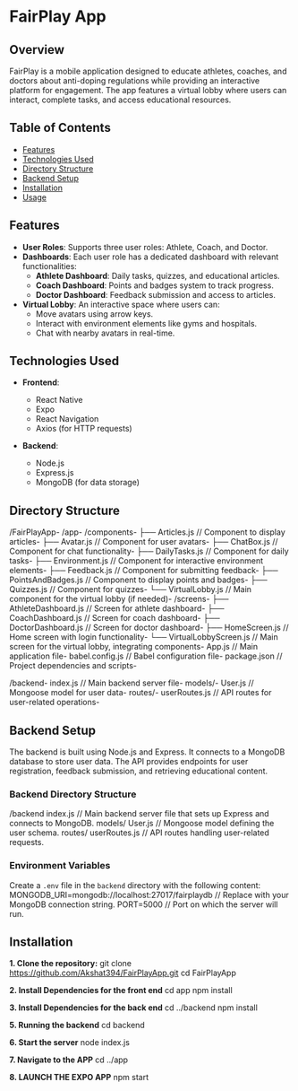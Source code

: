 # FairPlay App

## Overview

FairPlay is a mobile application designed to educate athletes, coaches, and doctors about anti-doping regulations while providing an interactive platform for engagement. The app features a virtual lobby where users can interact, complete tasks, and access educational resources.

## Table of Contents

- [Features](#features)
- [Technologies Used](#technologies-used)
- [Directory Structure](#directory-structure)
- [Backend Setup](#backend-setup)
- [Installation](#installation)
- [Usage](#usage)

## Features

- **User Roles**: Supports three user roles: Athlete, Coach, and Doctor.
- **Dashboards**: Each user role has a dedicated dashboard with relevant functionalities:
  - **Athlete Dashboard**: Daily tasks, quizzes, and educational articles.
  - **Coach Dashboard**: Points and badges system to track progress.
  - **Doctor Dashboard**: Feedback submission and access to articles.
- **Virtual Lobby**: An interactive space where users can:
  - Move avatars using arrow keys.
  - Interact with environment elements like gyms and hospitals.
  - Chat with nearby avatars in real-time.

## Technologies Used

- **Frontend**:
  - React Native
  - Expo
  - React Navigation
  - Axios (for HTTP requests)
  
- **Backend**:
  - Node.js
  - Express.js
  - MongoDB (for data storage)

## Directory Structure
/FairPlayApp-
/app-
/components-
├── Articles.js // Component to display articles-
├── Avatar.js // Component for user avatars-
├── ChatBox.js // Component for chat functionality-
├── DailyTasks.js // Component for daily tasks-
├── Environment.js // Component for interactive environment elements-
├── Feedback.js // Component for submitting feedback-
├── PointsAndBadges.js // Component to display points and badges-
├── Quizzes.js // Component for quizzes-
└── VirtualLobby.js // Main component for the virtual lobby (if needed)-
/screens-
├── AthleteDashboard.js // Screen for athlete dashboard-
├── CoachDashboard.js // Screen for coach dashboard-
├── DoctorDashboard.js // Screen for doctor dashboard-
├── HomeScreen.js // Home screen with login functionality-
└── VirtualLobbyScreen.js // Main screen for the virtual lobby, integrating components-
App.js // Main application file-
babel.config.js // Babel configuration file-
package.json // Project dependencies and scripts-

/backend-
index.js // Main backend server file-
models/-
User.js // Mongoose model for user data-
routes/-
userRoutes.js // API routes for user-related operations-


## Backend Setup

The backend is built using Node.js and Express. It connects to a MongoDB database to store user data. The API provides endpoints for user registration, feedback submission, and retrieving educational content.

### Backend Directory Structure
/backend
index.js // Main backend server file that sets up Express and connects to MongoDB.
models/
User.js // Mongoose model defining the user schema.
routes/
userRoutes.js // API routes handling user-related requests.


### Environment Variables

Create a `.env` file in the `backend` directory with the following content:
MONGODB_URI=mongodb://localhost:27017/fairplaydb // Replace with your MongoDB connection string.
PORT=5000 // Port on which the server will run.


## Installation

**1. Clone the repository:**
   git clone https://github.com/Akshat394/FairPlayApp.git
   cd FairPlayApp
   
**2. Install Dependencies for the front end**
   cd app
   npm install

**3. Install Dependencies for the back end**
   cd ../backend
   npm install
   
**5. Running the backend**
   cd backend
   
**6. Start the server**
   node index.js

**7. Navigate to the APP**
   cd ../app
   
**8. LAUNCH THE EXPO APP**
    npm start


